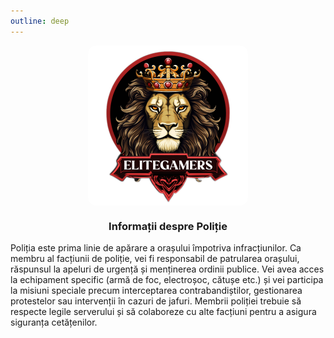 ```yaml
---
outline: deep
---
```


<img src="../public/elitegamers.png" alt="pozaRegulament" width="256" height="256" style="display: block; margin: 0px auto; border-radius: 1%; border-radius: 5%;">


### <center>Informații despre Poliție</center>

Poliția este prima linie de apărare a orașului împotriva infracțiunilor. Ca membru al facțiunii de poliție, vei fi responsabil de patrularea orașului, răspunsul la apeluri de urgență și menținerea ordinii publice. Vei avea acces la echipament specific (armă de foc, electroșoc, cătușe etc.) și vei participa la misiuni speciale precum interceptarea contrabandiștilor, gestionarea protestelor sau intervenții în cazuri de jafuri. Membrii poliției trebuie să respecte legile serverului și să colaboreze cu alte facțiuni pentru a asigura siguranța cetățenilor.